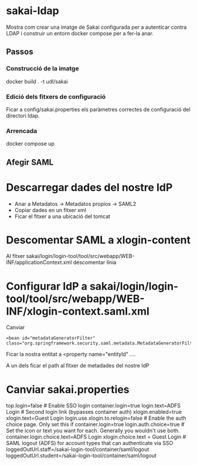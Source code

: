 # sakai-ldap
Mostra com crear una imatge de Sakai configurada per a autenticar contra LDAP i construir un entorn docker compose per a fer-la anar.

## Passos
### Construcció de la imatge
docker build . -t udl/sakai

### Edició dels fitxers de configuració
Ficar a config/sakai.properties els paràmetres correctes de configuració del directori ldap.

### Arrencada
docker compose up

## Afegir SAML
# Descarregar dades del nostre IdP
- Anar a Metadatos -> Metadatos propios -> SAML2
- Copiar dades en un fitxer xml
- Ficar el fitxer a una ubicació del tomcat

# Descomentar SAML a xlogin-content
Al fitxer sakai/login/login-tool/tool/src/webapp/WEB-INF/applicationContext.xml descomentar línia  <!-- import resource="xlogin-context.saml.xml" / -->

# Configurar IdP a sakai/login/login-tool/tool/src/webapp/WEB-INF/xlogin-context.saml.xml
Canviar 

<!-- Filter automatically generates default SP metadata -->
    <bean id="metadataGeneratorFilter" class="org.springframework.security.saml.metadata.MetadataGeneratorFilter">

Ficar la nostra entitat a <property name="entityId" ....

A un dels <bean class="org.springframework.security.saml.metadata.ExtendedMetadataDelegate"> ficar el path al fitxer de metadades del nostre IdP
<constructor-arg value="/urs/local/tomcat/sakai/autenticaciopreprod-metadata.xml"/>

# Canviar sakai.properties

top.login=false
\# Enable SSO login
container.login=true
login.text=ADFS Login
\# Second login link (bypasses container auth)
xlogin.enabled=true
xlogin.text=Guest Login
login.use.xlogin.to.relogin=false
\# Enable the auth choice page. Only set this if container.login=true
login.auth.choice=true
\# Set the icon or text you want for each. Generally you wouldn't use
both.
container.login.choice.text=ADFS Login
xlogin.choice.text = Guest Login
\# SAML logout (ADFS) for account types that can authenticate via SSO
loggedOutUrl.staff=/sakai-login-tool/container/saml/logout
loggedOutUrl.student=/sakai-login-tool/container/saml/logout

